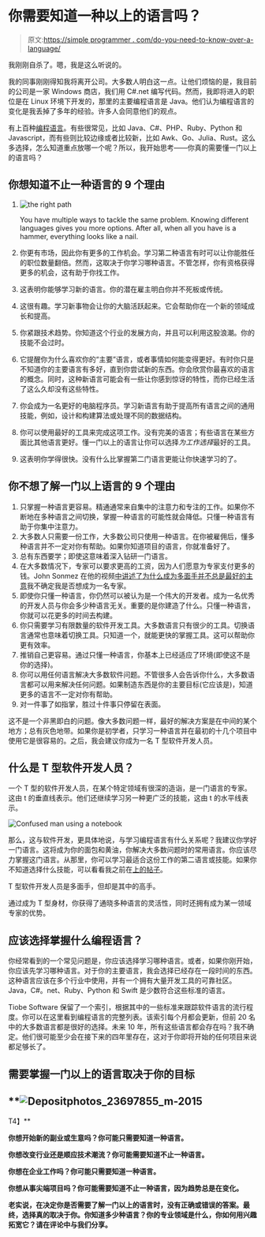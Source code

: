 # 你需要知道一种以上的语言吗？

> 原文:[https://simple programmer . com/do-you-need-to-know-over-a-language/](https://simpleprogrammer.com/do-you-need-to-know-more-than-one-language/)

我刚刚自杀了。嗯，我是这么听说的。

我的同事刚刚得知我将离开公司。大多数人明白这一点。让他们烦恼的是，我目前的公司是一家 Windows 商店，我们用 C#.net 编写代码。然而，我即将进入的职位是在 Linux 环境下开发的，那里的主要编程语言是 Java。他们认为编程语言的变化是我丢掉了多年的经验。许多人会同意他们的观点。

有上百种[编程语言](http://www.amazon.com/exec/obidos/ASIN/0072866098/makithecompsi-20)。有些很常见，比如 Java、C#、PHP、Ruby、Python 和 Javascript，而有些则比较边缘或者比较新，比如 Awk、Go、Julia、Rust。这么多选择，怎么知道重点放哪一个呢？所以，我开始思考——你真的需要懂一门以上的语言吗？

## **你想知道不止一种语言的 9 个理由**

1.  ![the right path](img/278c22700048f3d48491b41386e58849.png)

    You have multiple ways to tackle the same problem. Knowing different languages gives you more options. After all, when all you have is a hammer, everything looks like a nail.
2.  你更有市场，因此你有更多的工作机会。学习第二种语言有时可以让你能胜任的职位数量翻倍。然而，这取决于你学习哪种语言。不管怎样，你有资格获得更多的机会，这有助于你找工作。
3.  这表明你能够学习新的语言。你的潜在雇主明白你并不死板或传统。
4.  这很有趣。学习新事物会让你的大脑活跃起来。它会帮助你在一个新的领域成长和提高。
5.  你紧跟技术趋势。你知道这个行业的发展方向，并且可以利用这股浪潮。你的技能不会过时。
6.  它提醒你为什么喜欢你的“主要”语言，或者事情如何能变得更好。有时你只是不知道你的主要语言有多好，直到你尝试新的东西。你会欣赏你最喜欢的语言的概念。同时，这种新语言可能会有一些让你感到惊讶的特性，而你已经生活了这么久却没有这些特性。
7.  你会成为一名更好的电脑程序员。学习新语言有助于提高所有语言之间的通用技能，例如，设计和构建算法或处理不同的数据结构。
8.  你可以使用最好的工具来完成这项工作。没有完美的语言；有些语言在某些方面比其他语言更好。懂一门以上的语言让你可以选择*为工作选择*最好的工具。
9.  这表明你学得很快。没有什么比掌握第二门语言更能让你快速学习的了。

## **你不想了解一门以上语言的 9 个理由**

1.  只掌握一种语言更容易。精通通常来自集中的注意力和专注的工作。如果你不断地在多种语言之间切换，掌握一种语言的可能性就会降低。只懂一种语言有助于你集中注意力。
2.  大多数人只需要一份工作，大多数公司只使用一种语言。在你被雇佣后，懂多种语言并不一定对你有帮助。如果你知道项目的语言，你就准备好了。
3.  总有东西要学；即使这意味着深入钻研一门语言。
4.  在大多数情况下，专家可以要求更高的工资，因为人们愿意为专家支付更多的钱。John Sonmez 在他的视频[中讲述了为什么成为多面手并不总是最好的主意](https://simpleprogrammer.com/2015/04/23/im-not-sure-i-want-to-be-a-specialist/)我不确定我是否想成为一名专家。
5.  即使你只懂一种语言，你仍然可以被认为是一个伟大的开发者。成为一名优秀的开发人员与你会多少种语言无关。重要的是你建造了什么。只懂一种语言，你就可以花更多的时间去构建。
6.  你只需要学习有限数量的软件开发工具。大多数语言只有很少的工具。切换语言通常也意味着切换工具。只知道一个，就能更快的掌握工具。这可以帮助你更有效率。
7.  推销自己更容易。通过只懂一种语言，你基本上已经适应了环境(即使这不是你的选择)。
8.  你可以用任何语言解决大多数软件问题。不管很多人会告诉你什么，大多数语言都可以用来解决任何问题。如果制造东西是你的主要目标(它应该是)，知道更多的语言不一定对你有帮助。
9.  对一件事了如指掌，胜过十件事只停留在表面。

这不是一个非黑即白的问题。像大多数问题一样，最好的解决方案是在中间的某个地方；总有灰色地带。如果你是初学者，只学习一种语言并在最初的十几个项目中使用它是很容易的。之后，我会建议你成为一名 T 型软件开发人员。

## **什么是 T 型软件开发人员？**

一个 T 型的软件开发人员，在某个特定领域有很深的造诣，是一门语言的专家。这由 t 的垂直线表示。他们还继续学习另一种更广泛的技能，这由 t 的水平线表示。

![Confused man using a notebook](img/3344e3528e1301b8cc7476d786ca1727.png)

那么，这与软件开发，更具体地说，与学习编程语言有什么关系呢？我建议你学好一门语言。这将成为你的面包和黄油，你解决大多数问题时的常用语言。你应该尽力掌握这门语言。从那里，你可以学习最适合这份工作的第二语言或技能。如果你不知道选择什么技能，可以看看我之前在[上的帖子](https://simpleprogrammer.com/2015/08/07/finding-what-to-learn-next/)。

T 型软件开发人员是多面手，但却是其中的高手。

通过成为 T 型身材，你获得了通晓多种语言的灵活性，同时还拥有成为某一领域专家的优势。

## **应该选择掌握什么编程语言？**

你经常看到的一个常见问题是，你应该选择学习哪种语言。或者，如果你刚开始，你应该先学习哪种语言。对于你的主要语言，我会选择已经存在一段时间的东西。这种语言应该在多个行业中使用，并有一个拥有大量开发工具的可靠社区。Java，C#。net、Ruby、Python 和 Swift 是少数符合这些标准的语言。

Tiobe Software 保留了一个索引，根据其中的一些标准来跟踪软件语言的流行程度。你可以在这里看到编程语言的完整列表。该索引每个月都会更新，但前 20 名中的大多数语言都是很好的选择。未来 10 年，所有这些语言都会存在吗？我不确定。他们很可能至少会在接下来的四年里存在，这对于你即将开始的任何项目来说都足够长了。

## 需要掌握一门以上的语言取决于你的目标

##  **![Depositphotos_23697855_m-2015](img/5381614d9e4e9893530e793a3115503b.png)

T4】**

**你想开始新的副业或生意吗？你可能只需要知道一种语言。**

**你想改变行业还是顺应技术潮流？你可能需要知道不止一种语言。**

**你想在企业工作吗？你可能只需要知道一种语言。**

**你想从事尖端项目吗？你可能需要知道不止一种语言，因为趋势总是在变化。**

**老实说，在决定你是否需要了解一门以上的语言时，没有正确或错误的答案。最终，选择真的取决于你。你知道多少种语言？你的专业领域是什么，你如何用兴趣拓宽它？请在评论中与我们分享。**